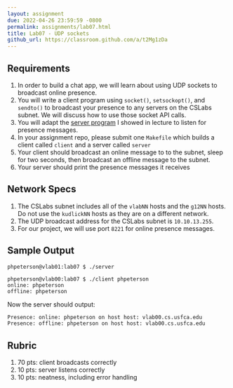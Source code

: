 ```yaml
---
layout: assignment
due: 2022-04-26 23:59:59 -0800
permalink: assignments/lab07.html
title: Lab07 - UDP sockets
github_url: https://classroom.github.com/a/t2Mg1zDa
---
```


## Requirements

1. In order to build a chat app, we will learn about using UDP sockets to broadcast online presence.
1. You will write a client program using `socket()`, `setsockopt()`, and `sendto()` to broadcast your presence to any servers on the CSLabs subnet. We will discuss how to use those socket API calls.
1. You will adapt the [server program](https://github.com/cs221-s22/inclass/tree/main/week13/lab-udp) I showed in lecture to listen for presence messages.
1. In your assignment repo, please submit one `Makefile` which builds a client called `client` and a server called `server`
1. Your client should broadcast an online message to to the subnet, sleep for two seconds, then broadcast an offline message to the subnet.
1. Your server should print the presence messages it receives

## Network Specs

1. The CSLabs subnet includes all of the `vlabNN` hosts and the `g12NN` hosts. Do not use the `kudlickNN` hosts as they are on a different network.
1. The UDP broadcast address for the CSLabs subnet is `10.10.13.255`.
1. For our project, we will use port `8221` for online presence messages.

## Sample Output

```
phpeterson@vlab01:lab07 $ ./server

phpeterson@vlab00:lab07 $ ./client phpeterson
online: phpeterson
offline: phpeterson
```

Now the server should output:
```sh
Presence: online: phpeterson on host host: vlab00.cs.usfca.edu
Presence: offline: phpeterson on host host: vlab00.cs.usfca.edu
```

## Rubric

1. 70 pts: client broadcasts correctly
1. 10 pts: server listens correctly
1. 10 pts: neatness, including error handling
